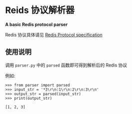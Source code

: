 # Reids 协议解析器

**A basic Redis protocol parser**

Redis 协议具体请见 [Redis Protocol specification
](https://redis.io/topics/protocol)

## 使用说明

调用 `parser.py` 中的 `parsed` 函数即可得到解析后的 Redis 协议

例如:

```
>>> from parser import parsed
>>> input_str = '*3\r\n:1\r\n:2\r\n:3\r\n'
>>> output_str = parsed(input_str)
>>> print(output_str)

[1, 2, 3]
```
